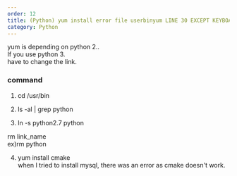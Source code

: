 ```yaml
---                  
order: 12   
title: (Python) yum install error file userbinyum LINE 30 EXCEPT KEYBOARDINTERRUPT ON CENT OS UBUNTU LINUX MINT REDHAT   
category: Python   
---   
```

   
yum is depending on python 2..   
If you use python 3.   
have to change the link.   
   
### command   
1. cd /usr/bin   
   
2. ls -al | grep python   
   
3. ln -s python2.7 python   
   
rm link_name   
ex)rm python   
   
4. yum install cmake   
when I tried to install mysql, there was an error as cmake doesn't work.   
   
